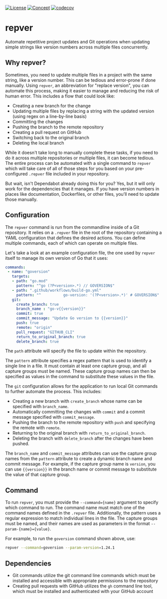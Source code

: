[![License](https://img.shields.io/badge/license-MIT-blue)](https://opensource.org/licenses/MIT) [![Concept](https://img.shields.io/badge/Status-Concept-white)](https://guide.unitvectorylabs.com/bestpractices/status/#concept) [![codecov](https://codecov.io/gh/UnitVectorY-Labs/repver/graph/badge.svg?token=uW5nCgpegM)](https://codecov.io/gh/UnitVectorY-Labs/repver)

# repver

Automate repetitive project updates and Git operations when updating simple strings like version numbers across multiple files concurrently.

## Why repver?

Sometimes, you need to update multiple files in a project with the same string, like a version number. This can be tedious and error-prone if done manually.  Using `repver`, an abbreviation for "replace version", you can automate this process, making it easier to manage and reducing the risk of human error. This includes a flow that could look like:

- Creating a new branch for the change
- Updating multiple files by replacing a string with the updated version (using regex on a line-by-line basis)
- Committing the changes
- Pushing the branch to the remote repository
- Creating a pull request on GitHub
- Switching back to the original branch
- Deleting the local branch

While it doesn't take long to manually complete these tasks, if you need to do it across multiple repositories or multiple files, it can become tedious. The entire process can be automated with a single command to `repver` which will take care of all of those steps for you based on your pre-configured `.repver` file included in your repository.

But wait, isn't Dependabot already doing this for you? Yes, but it will only work for the dependencies that it manages. If you have version numbers in places like documentation, Dockerfiles, or other files, you’ll need to update those manually.

## Configuration

The `repver` command is run from the commandline inside of a Git repository. It relies on a `.repver` file in the root of the repository containing a YAML configuration that defines the desired actions. You can define multiple commands, each of which can operate on multiple files.

Let's take a look at an example configuration file, the one used by `repver` itself to manage its own version of Go that it uses:

```yaml
commands:
 - name: "goversion"
   targets:
   - path: "go.mod"
     pattern: "^go (?P<version>.*) // GOVERSION$"
   - path: ".github/workflows/build-go.yml"
     pattern: "^          go-version: '(?P<version>.*)' # GOVERSION$"
   git:
     create_branch: true
     branch_name : "go-v{{version}}"
     commit: true
     commit_message: "Update Go version to {{version}}"
     push: true
     remote: "origin"
     pull_request: "GITHUB_CLI"
     return_to_original_branch: true
     delete_branch: true
```

The `path` attribute will specify the file to update within the repository.

The `pattern` attribute specifies a regex pattern that is used to identify a single line in a file. It must contain at least one capture group, and all capture groups must be named. These capture group names can then be specified as values in the command to substitute these values in the file.

The `git` configuration allows for the application to run local Git commands to further automate the process.  This includes:
  - Creating a new branch with `create_branch` whose name can be specified with `branch_name`.
  - Automatically committing the changes with `commit` and a commit message specified with `commit_message`.
  - Pushing the branch to the remote repository with `push` and specifying the remote with `remote`.
  - Returning to the original branch with `return_to_original_branch`.
  - Deleting the branch with `delete_branch` after the changes have been pushed.

The `branch_name` and `commit_message` attributes can use the capture group names from the `pattern` attribute to create a dynamic branch name and commit message. For example, if the capture group name is `version`, you can use `{{version}}` in the branch name or commit message to substitute the value of that capture group.

## Command

To run `repver`, you must provide the `--command={name}` argument to specify which command to run. The command name must match one of the command names defined in the `.repver` file. Additionally, the pattern uses a regular expression to match individual lines in the file. The capture groups must be named, and their names are used as parameters in the format `--param-{name}={value}`.

For example, to run the `goversion` command shown above, use:

```bash
repver --command=goversion --param-version=1.24.1
```

## Dependencies

- Git commands utilize the git command line commands which must be installed and accessible with appropriate permissions to the repository
- Creating pull requests with GitHub utilizes the `gh` command line tool, which must be installed and authenticated with your GitHub account
